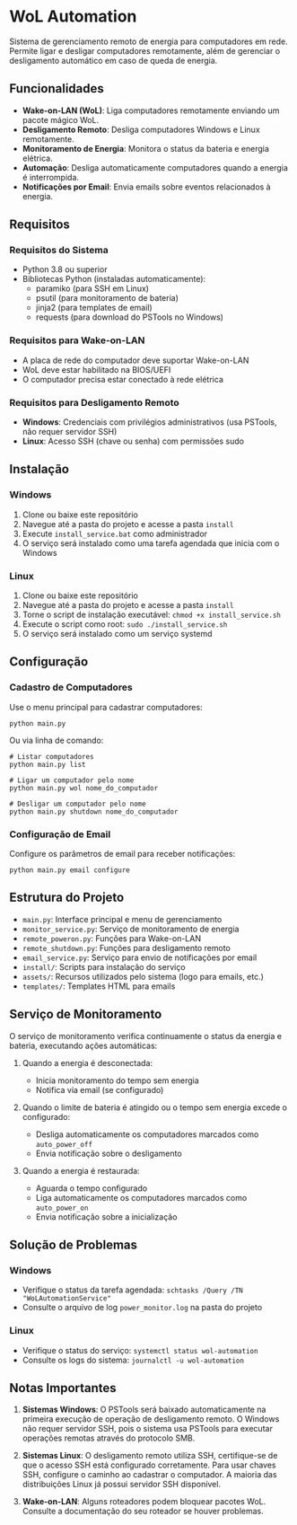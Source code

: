 # WoL Automation

Sistema de gerenciamento remoto de energia para computadores em rede. Permite ligar e desligar computadores remotamente, além de gerenciar o desligamento automático em caso de queda de energia.

## Funcionalidades

- **Wake-on-LAN (WoL)**: Liga computadores remotamente enviando um pacote mágico WoL.
- **Desligamento Remoto**: Desliga computadores Windows e Linux remotamente.
- **Monitoramento de Energia**: Monitora o status da bateria e energia elétrica.
- **Automação**: Desliga automaticamente computadores quando a energia é interrompida.
- **Notificações por Email**: Envia emails sobre eventos relacionados à energia.

## Requisitos

### Requisitos do Sistema
- Python 3.8 ou superior
- Bibliotecas Python (instaladas automaticamente):
  - paramiko (para SSH em Linux)
  - psutil (para monitoramento de bateria)
  - jinja2 (para templates de email)
  - requests (para download do PSTools no Windows)

### Requisitos para Wake-on-LAN
- A placa de rede do computador deve suportar Wake-on-LAN
- WoL deve estar habilitado na BIOS/UEFI
- O computador precisa estar conectado à rede elétrica

### Requisitos para Desligamento Remoto
- **Windows**: Credenciais com privilégios administrativos (usa PSTools, não requer servidor SSH)
- **Linux**: Acesso SSH (chave ou senha) com permissões sudo

## Instalação

### Windows
1. Clone ou baixe este repositório
2. Navegue até a pasta do projeto e acesse a pasta `install`
3. Execute `install_service.bat` como administrador
4. O serviço será instalado como uma tarefa agendada que inicia com o Windows

### Linux
1. Clone ou baixe este repositório
2. Navegue até a pasta do projeto e acesse a pasta `install`
3. Torne o script de instalação executável: `chmod +x install_service.sh`
4. Execute o script como root: `sudo ./install_service.sh`
5. O serviço será instalado como um serviço systemd

## Configuração

### Cadastro de Computadores
Use o menu principal para cadastrar computadores:
```
python main.py
```

Ou via linha de comando:
```
# Listar computadores
python main.py list

# Ligar um computador pelo nome
python main.py wol nome_do_computador

# Desligar um computador pelo nome
python main.py shutdown nome_do_computador
```

### Configuração de Email
Configure os parâmetros de email para receber notificações:
```
python main.py email configure
```

## Estrutura do Projeto

- `main.py`: Interface principal e menu de gerenciamento
- `monitor_service.py`: Serviço de monitoramento de energia
- `remote_poweron.py`: Funções para Wake-on-LAN
- `remote_shutdown.py`: Funções para desligamento remoto
- `email_service.py`: Serviço para envio de notificações por email
- `install/`: Scripts para instalação do serviço
- `assets/`: Recursos utilizados pelo sistema (logo para emails, etc.)
- `templates/`: Templates HTML para emails

## Serviço de Monitoramento

O serviço de monitoramento verifica continuamente o status da energia e bateria, executando ações automáticas:

1. Quando a energia é desconectada:
   - Inicia monitoramento do tempo sem energia
   - Notifica via email (se configurado)

2. Quando o limite de bateria é atingido ou o tempo sem energia excede o configurado:
   - Desliga automaticamente os computadores marcados como `auto_power_off`
   - Envia notificação sobre o desligamento

3. Quando a energia é restaurada:
   - Aguarda o tempo configurado
   - Liga automaticamente os computadores marcados como `auto_power_on`
   - Envia notificação sobre a inicialização

## Solução de Problemas

### Windows
- Verifique o status da tarefa agendada: `schtasks /Query /TN "WoLAutomationService"`
- Consulte o arquivo de log `power_monitor.log` na pasta do projeto

### Linux
- Verifique o status do serviço: `systemctl status wol-automation`
- Consulte os logs do sistema: `journalctl -u wol-automation`

## Notas Importantes

1. **Sistemas Windows**: O PSTools será baixado automaticamente na primeira execução de operação de desligamento remoto. O Windows não requer servidor SSH, pois o sistema usa PSTools para executar operações remotas através do protocolo SMB.

2. **Sistemas Linux**: O desligamento remoto utiliza SSH, certifique-se de que o acesso SSH está configurado corretamente. Para usar chaves SSH, configure o caminho ao cadastrar o computador. A maioria das distribuições Linux já possui servidor SSH disponível.

3. **Wake-on-LAN**: Alguns roteadores podem bloquear pacotes WoL. Consulte a documentação do seu roteador se houver problemas.